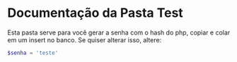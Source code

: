 # Documentação da Pasta Test

Esta pasta serve para você gerar a senha com o hash do php, copiar e colar em um insert no banco.
Se quiser alterar isso, altere:
```php
$senha = 'teste'
```